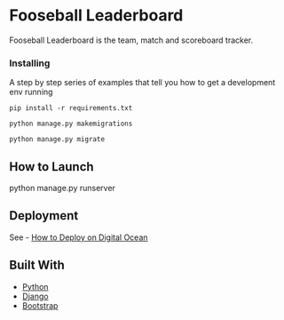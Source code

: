 # Fooseball Leaderboard

Fooseball Leaderboard is the team, match and scoreboard tracker.

### Installing

A step by step series of examples that tell you how to get a development env running

```
pip install -r requirements.txt
```
```
python manage.py makemigrations
```
```
python manage.py migrate
```

## How to Launch

python manage.py runserver

## Deployment

See - [How to Deploy on Digital Ocean](https://simpleisbetterthancomplex.com/tutorial/2016/10/14/how-to-deploy-to-digital-ocean.html)

## Built With

* [Python](https://docs.python.org/3/)
* [Django](https://docs.djangoproject.com/en/2.1/)
* [Bootstrap](https://getbootstrap.com/docs/4.1/getting-started/contents/)



